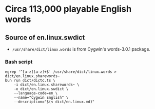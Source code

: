 # Circa 113,000 playable English words

## Source of en.linux.swdict

* `/usr/share/dict/linux.words` is from Cygwin's words-3.0.1 package.

### Bash script

```shell
egrep '^[a-z][a-z]+$' /usr/share/dict/linux.words > dict/en.linux.sharewords~
bun run dict/dictc.ts \
    -i dict/en.linux.sharewords~ \
    -o dict/en.linux.swdict \
    --language-code=en \
    --name="Cygwin English" \
    --description="$(< dict/en.linux.md)"
```
